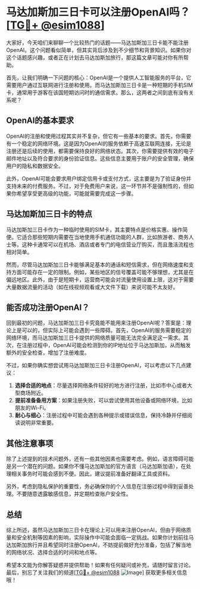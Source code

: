 # 马达加斯加三日卡可以注册OpenAI吗？[[TG💪+ @esim1088](https://t.me/s/esim1088)]

大家好，今天咱们来聊聊一个比较热门的话题——马达加斯加三日卡能不能注册OpenAI。这个问题看似简单，但其实背后涉及到不少细节和背景知识。如果你对这个话题感兴趣，或者正在计划去马达加斯加旅行，那这篇文章可能对你有所帮助。

首先，让我们明确一下问题的核心：OpenAI是一个提供人工智能服务的平台，它需要用户通过互联网进行注册和使用。而马达加斯加三日卡是一种短期的手机SIM卡，通常用于游客在该国短期访问时的通信需求。那么，这两者之间到底有没有关系呢？

## OpenAI的基本要求

OpenAI的注册和使用过程其实并不复杂，但它有一些基本的要求。首先，你需要有一个稳定的网络环境。这是因为OpenAI的服务依赖于高速互联网连接，无论是注册还是后续的使用，都需要保持良好的网络状态。其次，你需要提供有效的电子邮件地址以及符合要求的身份验证信息。这些信息主要用于账户的安全管理，确保用户的隐私和数据安全。

此外，OpenAI可能会要求用户绑定信用卡或支付方式，这主要是为了验证身份并支持未来的付费服务。不过，对于免费用户来说，这一环节并不是强制性的，但如果你希望享受更高级的功能，可能就需要完成这一步骤。

## 马达加斯加三日卡的特点

马达加斯加三日卡作为一种临时使用的SIM卡，其主要特点是价格实惠、操作简便。它适合那些短期内需要在当地使用手机通信功能的人群，比如旅游者、商务人士等。这种卡通常可以在机场、酒店或者专门的电信营业厅购买，而且激活流程也相对简单。

然而，尽管马达加斯加三日卡能够满足基本的通话和短信需求，但在网络速度和支持方面可能存在一定的限制。例如，某些地区的信号覆盖可能不够理想，尤其是在偏远地区。此外，由于是短期卡，运营商可能会对流量使用设置上限，这对于需要大量数据流量的活动（如在线视频观看或大文件下载）来说可能不太友好。

## 能否成功注册OpenAI？

回到最初的问题，马达加斯加三日卡究竟能不能用来注册OpenAI呢？答案是：理论上是可以的，但实际上可能会遇到一些障碍。首先，OpenAI的服务需要稳定的网络环境，而马达加斯加三日卡提供的网络质量可能无法完全满足这一需求。其次，在注册过程中，OpenAI可能会检测到你的IP地址位于马达加斯加，从而触发额外的安全检查，增加了注册难度。

不过，如果你确实想尝试用马达加斯加三日卡注册OpenAI，可以考虑以下几点建议：

1. **选择合适的地点**：尽量选择网络条件较好的地方进行注册，比如市中心或者大型商场附近。
2. **提前准备备用方案**：如果注册失败，可以尝试使用其他设备或网络环境，比如朋友的Wi-Fi。
3. **耐心与细心**：注册过程中可能会遇到各种提示或错误信息，保持冷静并仔细阅读说明非常重要。

## 其他注意事项

除了上述提到的技术问题外，还有一些其他因素也需要考虑。例如，语言障碍可能是另一个潜在的问题。如果你不懂马达加斯加的官方语言（马达加斯加语），在处理相关事务时可能会感到不便。因此，建议提前准备好翻译工具或资料。

另外，考虑到隐私保护的重要性，务必确保你的个人信息在注册过程中得到妥善处理。不要随意透露敏感信息，并定期检查账户安全性。

## 总结

综上所述，虽然马达加斯加三日卡在理论上可以用来注册OpenAI，但由于网络质量和安全机制等因素的影响，实际操作中可能会面临一定挑战。如果你计划前往马达加斯加旅行并且希望同时注册OpenAI，不妨提前做好充分准备，包括了解当地的网络状况、选择合适的时间和地点等。

希望本文能为你解答疑惑并提供帮助！如果有任何疑问或补充，请随时留言讨论。最后，别忘了关注我们的频道[[TG💪+ @esim1088](https://t.me/s/esim1088) ![Image](https://i.postimg.cc/4NQfJmqS/Snipaste-2025-05-13-00-14-12.png)] 获取更多相关信息哦！